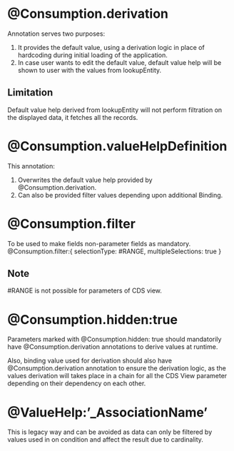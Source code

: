 # @Consumption.derivation
Annotation serves two purposes:
1.	It provides the default value, using a derivation logic in place of hardcoding during initial loading of the application.
2.	In case user wants to edit the default value, default value help will be shown to user with the values from lookupEntity.

## Limitation
Default value help derived from lookupEntity will not perform filtration on the displayed data, it fetches all the records.

# @Consumption.valueHelpDefinition
This annotation:
1.	Overwrites the default value help provided by @Consumption.derivation.
2.	Can also be provided filter values depending upon additional Binding.

# @Consumption.filter
To be used to make fields non-parameter fields as mandatory.
@Consumption.filter:{ selectionType: #RANGE, multipleSelections: true }
## Note
#RANGE is not possible for parameters of CDS view.
 

# @Consumption.hidden:true
Parameters marked with @Consumption.hidden: true should mandatorily have @Consumption.derivation annotations to derive values at runtime.

Also, binding value used for derivation should also have @Consumption.derivation annotation to ensure the derivation logic, as the values derivation will takes place in a chain for all the CDS View parameter depending on their dependency on each other.

# @ValueHelp:’_AssociationName’
This is legacy way and can be avoided as data can only be filtered by values used in on condition and affect the result due to cardinality.
